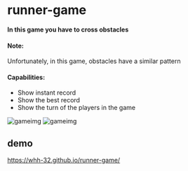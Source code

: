 # runner-game
**In this game you have to cross obstacles**

#### Note:

Unfortunately, in this game, obstacles have a similar pattern

#### Capabilities:

- Show instant record
- Show the best record 
- Show the turn of the players in the game

![gameimg](https://user-images.githubusercontent.com/94436346/176712512-7b6a2ca8-c401-45a3-a130-8c00f5816ae8.JPG)
![gameimg](https://user-images.githubusercontent.com/94436346/176712621-446d2c86-8d08-48a2-b8c3-41ce63966d05.JPG)

## demo
https://whh-32.github.io/runner-game/

